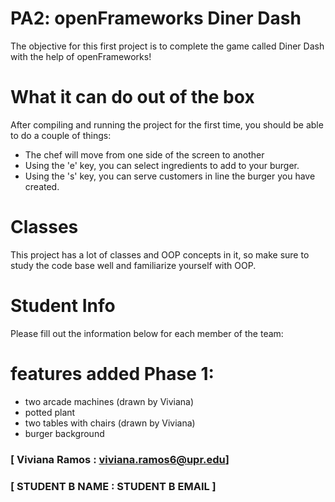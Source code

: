 # PA2: openFrameworks Diner Dash
The objective for this first project is to complete the game called Diner Dash with the help of openFrameworks!

# What it can do out of the box
After compiling and running the project for the first time, you should be able to do a couple of things:

- The chef will move from one side of the screen to another
- Using the 'e' key, you can select ingredients to add to your burger.
- Using the 's' key, you can serve customers in line the burger you have created.

# Classes
This project has a lot of classes and OOP concepts in it, so make sure to study the code base well and familiarize yourself with OOP.

# Student Info
Please fill out the information below for each member of the team:

# features added Phase 1:
- two arcade machines (drawn by Viviana)
- potted plant 
- two tables with chairs (drawn by Viviana)
- burger background

### [ Viviana Ramos : viviana.ramos6@upr.edu]

### [ STUDENT B NAME : STUDENT B EMAIL ]
